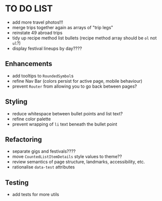 # TO DO LIST

- add more travel photos!!!
- merge trips together again as arrays of "trip legs"
- reinstate 49 abroad trips
- tidy up recipe method list bullets (recipe method array should be `ol` not `ul`?)
- display festival lineups by day????

## Enhancements

- add tooltips to `RoundedSymbol`s
- refine Nav Bar (colors persist for active page, mobile behaviour)
- prevent `Router` from allowing you to go back between pages?

## Styling

- reduce whitespace between bullet points and list text?
- refine color palette
- prevent wrapping of `li` text beneath the bullet point

## Refactoring

- separate gigs and festivals????
- move `CountedListItemDetails` style values to theme??
- review semantics of page structure, landmarks, accessibility, etc.
- rationalise `data-test` attributes

## Testing

- add tests for more utils
